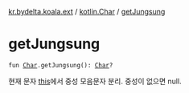 [kr.bydelta.koala.ext](../index.md) / [kotlin.Char](index.md) / [getJungsung](./get-jungsung.md)

# getJungsung

`fun `[`Char`](https://kotlinlang.org/api/latest/jvm/stdlib/kotlin/-char/index.html)`.getJungsung(): `[`Char`](https://kotlinlang.org/api/latest/jvm/stdlib/kotlin/-char/index.html)`?`

현재 문자 [this](get-jungsung/-this-.md)에서 중성 모음문자 분리. 중성이 없으면 null.

